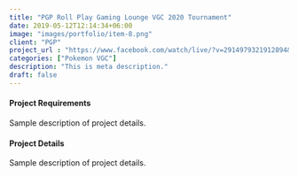 ```yaml
---
title: "PGP Roll Play Gaming Lounge VGC 2020 Tournament"
date: 2019-05-12T12:14:34+06:00
image: "images/portfolio/item-8.png"
client: "PGP"
project_url : "https://www.facebook.com/watch/live/?v=2914979321912894&ref=watch_permalink"
categories: ["Pokemon VGC"]
description: "This is meta description."
draft: false
---
```


#### Project Requirements

Sample description of project details.


#### Project Details

Sample description of project details.
